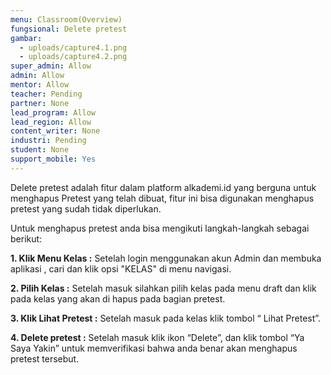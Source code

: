 ```yaml
---
menu: Classroom(Overview)
fungsional: Delete pretest
gambar:
  - uploads/capture4.1.png
  - uploads/capture4.2.png
super_admin: Allow
admin: Allow
mentor: Allow
teacher: Pending
partner: None
lead_program: Allow
lead_region: Allow
content_writer: None
industri: Pending
student: None
support_mobile: Yes
---
```

Delete pretest adalah fitur dalam platform alkademi.id yang berguna untuk menghapus Pretest yang telah dibuat, fitur ini bisa digunakan menghapus pretest yang sudah tidak diperlukan.

Untuk menghapus pretest anda bisa mengikuti langkah-langkah sebagai berikut:

**1.﻿ Klik Menu Kelas :** Setelah login menggunakan akun Admin dan membuka aplikasi , cari dan klik opsi "KELAS" di menu navigasi.

**2﻿. Pilih Kelas :** Setelah masuk silahkan pilih kelas pada menu draft dan klik pada kelas yang akan di hapus pada bagian pretest.

**3. Klik Lihat Pretest :** Setelah masuk pada kelas klik tombol “ Lihat Pretest”.

**4. Delete pretest :** Setelah masuk klik ikon “Delete”, dan klik tombol “Ya Saya Yakin” untuk memverifikasi bahwa anda benar akan menghapus pretest tersebut.